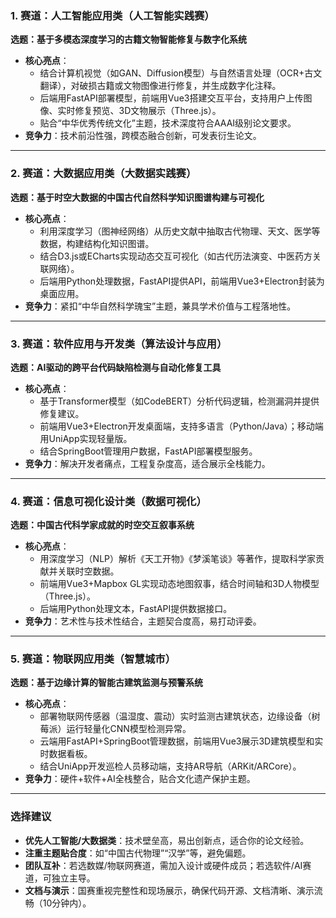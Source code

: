 

### **1. 赛道：人工智能应用类（人工智能实践赛）**  
**选题：基于多模态深度学习的古籍文物智能修复与数字化系统**  
- **核心亮点**：  
  - 结合计算机视觉（如GAN、Diffusion模型）与自然语言处理（OCR+古文翻译），对破损古籍或文物图像进行修复，并生成数字化注释。  
  - 后端用FastAPI部署模型，前端用Vue3搭建交互平台，支持用户上传图像、实时修复预览、3D文物展示（Three.js）。  
  - 贴合“中华优秀传统文化”主题，技术深度符合AAAI级别论文要求。  
- **竞争力**：技术前沿性强，跨模态融合创新，可发表衍生论文。

---

### **2. 赛道：大数据应用类（大数据实践赛）**  
**选题：基于时空大数据的中国古代自然科学知识图谱构建与可视化**  
- **核心亮点**：  
  - 利用深度学习（图神经网络）从历史文献中抽取古代物理、天文、医学等数据，构建结构化知识图谱。  
  - 结合D3.js或ECharts实现动态交互可视化（如古代历法演变、中医药方关联网络）。  
  - 后端用Python处理数据，FastAPI提供API，前端用Vue3+Electron封装为桌面应用。  
- **竞争力**：紧扣“中华自然科学瑰宝”主题，兼具学术价值与工程落地性。

---

### **3. 赛道：软件应用与开发类（算法设计与应用）**  
**选题：AI驱动的跨平台代码缺陷检测与自动化修复工具**  
- **核心亮点**：  
  - 基于Transformer模型（如CodeBERT）分析代码逻辑，检测漏洞并提供修复建议。  
  - 前端用Vue3+Electron开发桌面端，支持多语言（Python/Java）；移动端用UniApp实现轻量版。  
  - 结合SpringBoot管理用户数据，FastAPI部署模型服务。  
- **竞争力**：解决开发者痛点，工程复杂度高，适合展示全栈能力。

---

### **4. 赛道：信息可视化设计类（数据可视化）**  
**选题：中国古代科学家成就的时空交互叙事系统**  
- **核心亮点**：  
  - 用深度学习（NLP）解析《天工开物》《梦溪笔谈》等著作，提取科学家贡献并关联时空数据。  
  - 前端用Vue3+Mapbox GL实现动态地图叙事，结合时间轴和3D人物模型（Three.js）。  
  - 后端用Python处理文本，FastAPI提供数据接口。  
- **竞争力**：艺术性与技术性结合，主题契合度高，易打动评委。

---

### **5. 赛道：物联网应用类（智慧城市）**  
**选题：基于边缘计算的智能古建筑监测与预警系统**  
- **核心亮点**：  
  - 部署物联网传感器（温湿度、震动）实时监测古建筑状态，边缘设备（树莓派）运行轻量化CNN模型检测异常。  
  - 云端用FastAPI+SpringBoot管理数据，前端用Vue3展示3D建筑模型和实时数据看板。  
  - 结合UniApp开发巡检人员移动端，支持AR导航（ARKit/ARCore）。  
- **竞争力**：硬件+软件+AI全栈整合，贴合文化遗产保护主题。

---

### **选择建议**  
- **优先人工智能/大数据类**：技术壁垒高，易出创新点，适合你的论文经验。  
- **注重主题贴合度**：如“中国古代物理”“汉学”等，避免偏题。  
- **团队互补**：若选数媒/物联网赛道，需加入设计或硬件成员；若选软件/AI赛道，可独立主导。  
- **文档与演示**：国赛重视完整性和现场展示，确保代码开源、文档清晰、演示流畅（10分钟内）。

